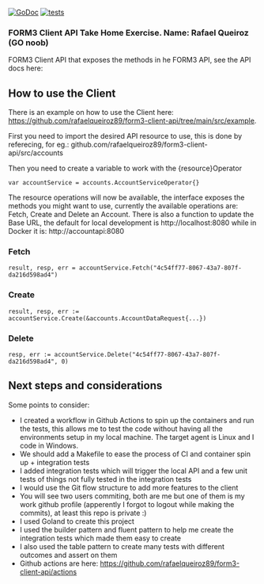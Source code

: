 
[![GoDoc](https://godoc.org/github.com/narqo/go-badge?status.svg)](https://godoc.org/github.com/narqo/go-badge)
[![tests](https://github.com/rafaelqueiroz89/form3-client-api/actions/workflows/docker-image-tests.yml/badge.svg?event=push)](https://github.com/rafaelqueiroz89/form3-client-api/actions/workflows/docker-image-tests.yml)

### FORM3 Client API Take Home Exercise. Name: Rafael Queiroz (GO noob)

FORM3 Client API that exposes the methods in he FORM3 API, see the API docs here:

## How to use the Client

There is an example on how to use the Client here: https://github.com/rafaelqueiroz89/form3-client-api/tree/main/src/example.

First you need to import the desired API resource to use, this is done by referecing, for eg.: github.com/rafaelqueiroz89/form3-client-api/src/accounts

Then you need to create a variable to work with the {resource}Operator

`var accountService = accounts.AccountServiceOperator{}`

The resource operations will now be available, the interface exposes the methods you might want to use, currently the available operations are: Fetch, Create and Delete an Account. There is also a function to update the Base URL, the default for local development is http://localhost:8080 while in Docker it is: http://accountapi:8080 

### Fetch
`result, resp, err = accountService.Fetch("4c54ff77-8067-43a7-807f-da216d598ad4")`

### Create
`result, resp, err := accountService.Create(&accounts.AccountDataRequest{...})`

### Delete
`resp, err := accountService.Delete("4c54ff77-8067-43a7-807f-da216d598ad4", 0)`

## Next steps and considerations

Some points to consider:
- I created a workflow in Github Actions to spin up the containers and run the tests, this allows me to test the code without having all the environments setup in my local machine. The target agent is Linux and I code in Windows.
- We should add a Makefile to ease the process of CI and container spin up + integration tests
- I added integration tests which will trigger the local API and a few unit tests of things not fully tested in the integration tests
- I would use the Git flow structure to add more features to the client
- You will see two users commiting, both are me but one of them is my work github profile (apperently I forgot to logout while making the commits), at least this repo is private :) 
- I used Goland to create this project
- I used the builder pattern and fluent pattern to help me create the integration tests which made them easy to create
- I also used the table pattern to create many tests with different outcomes and assert on them
- Github actions are here: https://github.com/rafaelqueiroz89/form3-client-api/actions
